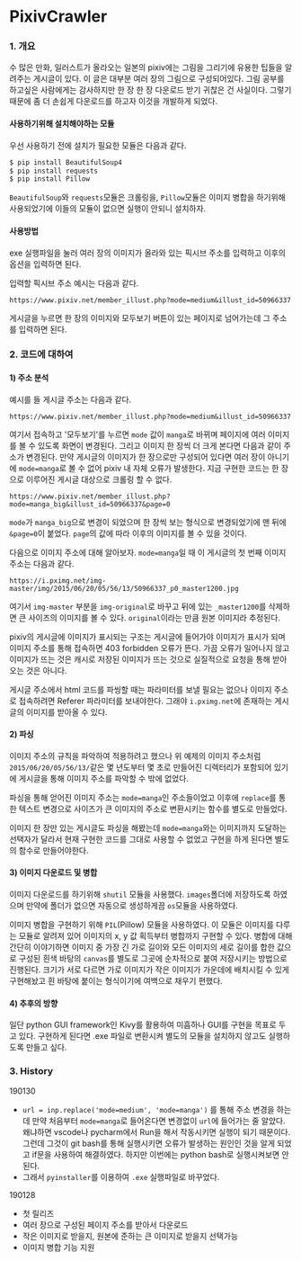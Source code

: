 # PixivCrawler

### 1. 개요

수 많은 만화, 일러스트가 올라오는 일본의 pixiv에는 그림을 그리기에 유용한 팁들을 알려주는 게시글이 있다. 이 글은 대부분 여러 장의 그림으로 구성되어있다. 그림 공부를 하고싶은 사람에게는 감사하지만 한 장 한 장 다운로드 받기 귀찮은 건 사실이다. 그렇기 때문에 좀 더 손쉽게 다운로드를 하고자 이것을 개발하게 되었다.

#### 사용하기위해 설치해야하는  모듈

우선 사용하기 전에 설치가 필요한 모듈은 다음과 같다.

```bash
$ pip install BeautifulSoup4
$ pip install requests
$ pip install Pillow
```

`BeautifulSoup`와 `requests`모듈은 크롤링을, `Pillow`모듈은 이미지 병합을 하기위해 사용되었기에 이들의 모듈이 없으면 실행이 안되니 설치하자.

#### 사용방법

exe 실행파일을 눌러 여러 장의 이미지가 올라와 있는 픽시브 주소를 입력하고 이후의 옵션을 입력하면 된다.

입력할 픽시브 주소 예시는 다음과 같다.

```http
https://www.pixiv.net/member_illust.php?mode=medium&illust_id=50966337
```

게시글을 누르면 한 장의 이미지와 모두보기 버튼이 있는 페이지로 넘어가는데 그 주소를 입력하면 된다.

### 2. 코드에 대하여


#### 1) 주소 분석

예시를 들 게시글 주소는 다음과 같다.

```http
https://www.pixiv.net/member_illust.php?mode=medium&illust_id=50966337
```

여기서 접속하고 '모두보기'를 누르면 `mode` 값이 `manga`로 바뀌며 페이지에 여러 이미지를 볼 수 있도록 화면이 변경된다. 그리고 이미지 한 장씩 더 크게 본다면 다음과 같이 주소가 변경된다. 만약 게시글의 이미지가 한 장으로만 구성되어 있다면 여러 장이 아니기에 `mode=manga`로 볼 수 없어 pixiv 내 자체 오류가 발생한다. 지금 구현한 코드는 한 장으로 이루어진 게시글 대상으로 크롤링 할 수 없다.

```http
https://www.pixiv.net/member_illust.php?mode=manga_big&illust_id=50966337&page=0
```

`mode`가 `manga_big`으로 변경이 되었으며 한 장씩 보는 형식으로 변경되었기에 맨 뒤에 `&page=0`이 붙었다. `page`의 값에 따라 이후의 이미지를 볼 수 있을 것이다. 



다음으로 이미지 주소에 대해 알아보자. `mode=manga`일 때 이 게시글의 첫 번째 이미지 주소는 다음과 같다.

```http
https://i.pximg.net/img-master/img/2015/06/20/05/56/13/50966337_p0_master1200.jpg
```

여기서 `img-master` 부분을 `img-original`로 바꾸고 뒤에 있는 `_master1200`를 삭제하면 큰 사이즈의 이미지를 볼 수 있다. `original`이라는 만큼 원본 이미지라 추정된다.

pixiv의 게시글에 이미지가 표시되는 구조는 게시글에 들어가야 이미지가 표시가 되며 이미지 주소를 통해 접속하면 403 forbidden 오류가 뜬다. 가끔 오류가 일어나지 않고 이미지가 뜨는 것은 캐시로 저장된 이미지가 뜨는 것으로 실질적으로 요청을 통해 받아오는 것은 아니다.

게시글 주소에서 html 코드를 파씽할 때는 파라미터를 보낼 필요는 없으나 이미지 주소로 접속하려면 Referer 파라미터를 보내야한다. 그래야 `i.pximg.net`에 존재하는 게시글의 이미지를 받아올 수 있다.



#### 2) 파싱

이미지 주소의 규칙을 파악하여 적용하려고 했으나 위 예제의 이미지 주소처럼 `2015/06/20/05/56/13/`같은 몇 년도부터 몇 초로 만들어진 디렉터리가 포함되어 있기에 게시글을 통해 이미지 주소를 파악할 수 밖에 없었다.

파싱을 통해 얻어진 이미지 주소는 `mode=manga`인 주소들이었고 이후에 `replace`를 통한 텍스트 변경으로 사이즈가 큰 이미지의 주소로 변환시키는 함수를 별도로 만들었다.

이미지 한 장만 있는 게시글도 파싱을 해봤는데 `mode=manga`와는 이미지까지 도달하는 선택자가 달라서 현재 구현한 코드를 그대로 사용할 수 없었고 구현을 하게 된다면 별도의 함수로 만들어야한다.



#### 3) 이미지 다운로드 및 병합

이미지 다운로드를 하기위해 `shutil` 모듈을 사용했다. `images`폴더에 저장하도록 하였으며 만약에 폴더가 없으면 자동으로 생성하게끔 `os`모듈을 사용하였다.  

이미지 병합을 구현하기 위해 `PIL`(Pillow) 모듈을 사용하였다. 이 모듈은 이미지를 다루는 모듈로 알려져 있어 이미지의 x, y 값 획득부터 병합까지 구현할 수 있다. 병합에 대해 간단히 이야기하면 이미지 중 가장 긴 가로 길이와 모든 이미지의 세로 길이를 합한 값으로 구성된 흰색 바탕의 `canvas`를 별도로 그곳에 순차적으로 붙여 저장시키는 방법으로 진행된다. 크기가 서로 다르면 가로 이미지가 작은 이미지가 가운데에 배치시킬 수 있게 구현해놨고 흰 바탕에 붙이는 형식이기에 여백으로 채우기 편했다.



#### 4) 추후의 방향

일단 python GUI framework인 Kivy를 활용하여 미흡하나 GUI를 구현을 목표로 두고 있다. 구현하게 된다면 .exe 파일로 변환시켜 별도의 모듈을 설치하지 않고도 실행하도록 만들고 싶다.



### 3. History

190130

-  `url = inp.replace('mode=medium', 'mode=manga')` 를 통해 주소 변경을 하는데 만약 처음부터 `mode=manga`로 들어온다면 변경없이 `url`에 들어가는 줄 알았다. 왜냐하면 vscode나 pycharm에서 Run을 해서 작동시키면 실행이 되기 때문이다. 그런데 그것이 git bash를 통해 실행시키면 오류가 발생하는 원인인 것을 알게 되었고 if문을 사용하여 해결하였다. 하지만 이번에는 python bash로 실행시켜보면 안 된다.
-  그래서 `pyinstaller`를 이용하여 `.exe` 실행파일로 바꾸었다.

190128

- 첫 릴리즈
- 여러 장으로 구성된 페이지 주소를 받아서 다운로드
- 작은 이미지로 받을지, 원본에 준하는 큰 이미지로 받을지 선택가능
- 이미지 병합 기능 지원